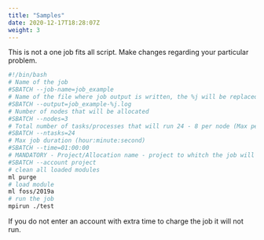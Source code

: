 ```yaml
---
title: "Samples"
date: 2020-12-17T18:28:07Z
weight: 3
---
```



This is not a one job fits all script. Make changes regarding your particular problem.

```bash
#!/bin/bash
# Name of the job
#SBATCH --job-name=job_example
# Name of the file where job output is written, the %j will be replaced by the job id number.
#SBATCH --output=job_example-%j.log
# Number of nodes that will be allocated
#SBATCH --nodes=3
# Total number of tasks/processes that will run 24 - 8 per node (Max per node:16 - number of cores)
#SBATCH --ntasks=24
# Max job duration (hour:minute:second)
#SBATCH --time=01:00:00
# MANDATORY - Project/Allocation name - project to whitch the job will be billed
#SBATCH --account project
# clean all loaded modules
ml purge
# load module
ml foss/2019a
# run the job
mpirun ./test 
```

If you do not enter an account with extra time to charge the job it will not run.